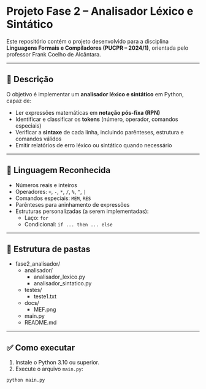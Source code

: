 # Projeto Fase 2 – Analisador Léxico e Sintático

Este repositório contém o projeto desenvolvido para a disciplina **Linguagens Formais e Compiladores (PUCPR – 2024/1)**, orientada pelo professor Frank Coelho de Alcântara.

---

## 📌 Descrição

O objetivo é implementar um **analisador léxico e sintático** em Python, capaz de:

- Ler expressões matemáticas em **notação pós-fixa (RPN)**
- Identificar e classificar os **tokens** (número, operador, comandos especiais)
- Verificar a **sintaxe** de cada linha, incluindo parênteses, estrutura e comandos válidos
- Emitir relatórios de erro léxico ou sintático quando necessário

---

## 🧠 Linguagem Reconhecida

- Números reais e inteiros
- Operadores: `+`, `-`, `*`, `/`, `%`, `^`, `|`
- Comandos especiais: `MEM`, `RES`
- Parênteses para aninhamento de expressões
- Estruturas personalizadas (a serem implementadas):
  - Laço: `for`
  - Condicional: `if ... then ... else`

---

## 📁 Estrutura de pastas

- fase2_analisador/
  - analisador/
    - analisador_lexico.py
    - analisador_sintatico.py
  - testes/
    - teste1.txt
  - docs/
    - MEF.png
  - main.py
  - README.md

---

## ✅ Como executar

1. Instale o Python 3.10 ou superior.
2. Execute o arquivo `main.py`:

```bash
python main.py
